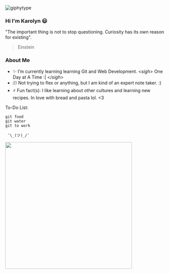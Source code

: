 ![giphytype](https://user-images.githubusercontent.com/54687648/126887046-70dba670-d85a-4ed5-b449-a91f1fafdcfd.gif)

### Hi I'm Karolyn 😃

"The important thing is not to stop questioning. Curiosity has its own reason for existing".

> Einstein

### About Me 

- ✨ I’m currently learning learning Git and Web Development. <*sigh*> One Day at A Time :| </*sigh*>
- 🗊  Not trying to flex or anything, but I am kind of an expert note taker. :)
- ⚡ Fun fact(s): I like learning about other cultures and learning new recipes. In love with bread and pasta lol. <3


To-Do List:

```
git food
git water
git to work
```

     ¯\_(ツ)_/¯ 


<img src="(https://user-images.githubusercontent.com/54687648/197334847-cf9bc8d7-6d67-4af6-a6ea-eb5fad6bcb25.jpg)" 
     width="400" 
     height="400" />
